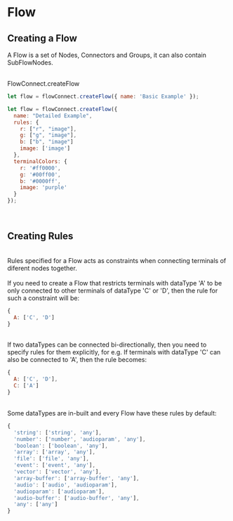# Flow

## Creating a Flow

A Flow is a set of <Ref to="/reference/api/classes/node">Nodes</Ref>, <Ref to="/reference/api/classes/connector">Connectors</Ref> and <Ref to="/reference/api/classes/group">Groups</Ref>, it can also contain <Ref to="/reference/api/classes/subflow-node">SubFlowNodes</Ref>.

<br/>
<Ref to="/reference/api/classes/flow-connect#createflow">FlowConnect.createFlow</Ref>

```js
let flow = flowConnect.createFlow({ name: 'Basic Example' });
```

```js
let flow = flowConnect.createFlow({
  name: "Detailed Example",
  rules: {
    r: ["r", "image"],
    g: ["g", "image"],
    b: ["b", "image"]
    image: ['image']
  },
  terminalColors: {
    r: '#ff0000',
    g: '#00ff00',
    b: '#0000ff',
    image: 'purple'
  }
});
```
<br/>

## Creating Rules

<br/>
<Ref to="/reference/api/interfaces/rules">Rules</Ref> specified for a Flow acts as constraints when connecting <Ref to="/reference/api/classes/terminal">terminals</Ref> of diferent <Ref to="/reference/api/classes/node">nodes</Ref> together.<br/><br/>
If you need to create a Flow that restricts terminals with <Ref to="/reference/api/classes/terminal#datatype">dataType</Ref> 'A' to be only connected to other terminals of dataType 'C' or 'D', then the rule for such a constraint will be:

```js
{
  A: ['C', 'D']
}
```
<br/>
If two dataTypes can be connected bi-directionally, then you need to specify rules for them explicitly, for e.g.
If terminals with dataType 'C' can also be connected to 'A', then the rule becomes:

```js
{
  A: ['C', 'D'],
  C: ['A']
}
```

<br/>
Some dataTypes are in-built and every Flow have these rules by default:

```js
{
  'string': ['string', 'any'],
  'number': ['number', 'audioparam', 'any'],
  'boolean': ['boolean', 'any'],
  'array': ['array', 'any'],
  'file': ['file', 'any'],
  'event': ['event', 'any'],
  'vector': ['vector', 'any'],
  'array-buffer': ['array-buffer', 'any'],
  'audio': ['audio', 'audioparam'],
  'audioparam': ['audioparam'],
  'audio-buffer': ['audio-buffer', 'any'],
  'any': ['any']
}
```

<script setup>
  import Ref from "../../../components/api/Ref.vue";
</script>
